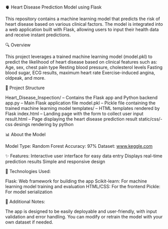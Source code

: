 🫀 Heart Disease Prediction Model using Flask

This repository contains a machine learning model that predicts the risk of heart disease based on various clinical factors. The model is integrated into a web application built with Flask, allowing users to input their health data and receive instant predictions.

🔍 Overview

This project leverages a trained machine learning model (model.pkl) to predict the likelihood of heart disease based on clinical features such as:
Age, sex, chest pain type
Resting blood pressure, cholesterol levels
Fasting blood sugar, ECG results, maximum heart rate
Exercise-induced angina, oldpeak, and more.

📂 Project Structure

Heart_Disease_Inspection/ – Contains the Flask app and Python backend
app.py – Main Flask application file
model.pkl – Pickle file containing the trained machine learning model
templates/ – HTML templates rendered by Flask
index.html – Landing page with the form to collect user input
result.html – Page displaying the heart disease prediction result
static/css/- css desings rendering by python

📊 About the Model

Model Type: Random Forest
Accuracy: 97% 
Dataset: www.keggle.com

✨ Features:
Interactive user interface for easy data entry
Displays real-time prediction results
Simple and responsive design

🔧 Technologies Used:

Flask: Web framework for building the app
Scikit-learn: For machine learning model training and evaluation
HTML/CSS: For the frontend
Pickle: For model serialization

📁 Additional Notes:

The app is designed to be easily deployable and user-friendly, with input validation and error handling.
You can modify or retrain the model with your own dataset if needed.

